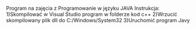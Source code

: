 Program na zajęcia z Programowanie w języku JAVA
Instrukcja:
1)Skompilować w Visual Studio program w folderze kod c++
2)Wrzucić skompilowany plik dll do  C:/Windows/System32
3)Uruchomić program Javy
